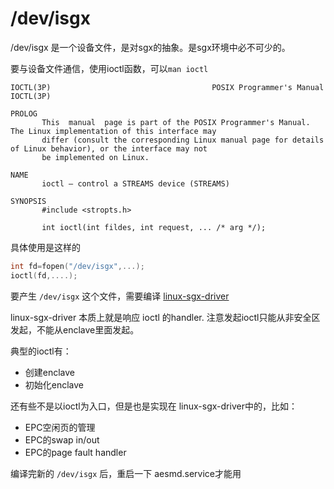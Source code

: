 # /dev/isgx

/dev/isgx 是一个设备文件，是对sgx的抽象。是sgx环境中必不可少的。

要与设备文件通信，使用ioctl函数，可以`man ioctl`

```
IOCTL(3P)                                    POSIX Programmer's Manual                                    IOCTL(3P)

PROLOG
       This  manual  page is part of the POSIX Programmer's Manual.  The Linux implementation of this interface may
       differ (consult the corresponding Linux manual page for details of Linux behavior), or the interface may not
       be implemented on Linux.

NAME
       ioctl — control a STREAMS device (STREAMS)

SYNOPSIS
       #include <stropts.h>

       int ioctl(int fildes, int request, ... /* arg */);

```

具体使用是这样的

```c
int fd=fopen("/dev/isgx",...);
ioctl(fd,....);
```

要产生 `/dev/isgx` 这个文件，需要编译 [linux-sgx-driver](https://github.com/intel/linux-sgx-driver) 

linux-sgx-driver 本质上就是响应 ioctl 的handler. 注意发起ioctl只能从非安全区发起，不能从enclave里面发起。

典型的ioctl有：

- 创建enclave
- 初始化enclave

还有些不是以ioctl为入口，但是也是实现在 linux-sgx-driver中的，比如：

- EPC空闲页的管理
- EPC的swap in/out
- EPC的page fault handler



编译完新的 `/dev/isgx` 后，重启一下 aesmd.service才能用